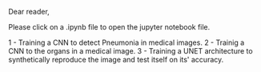 Dear reader,

Please click on a .ipynb file to open the jupyter notebook file. 

1 - Training a CNN to detect Pneumonia in medical images.
2 - Trainig a CNN to the organs in a medical image.
3 - Training a UNET architecture to synthetically reproduce the image and test itself on its' accuracy.
